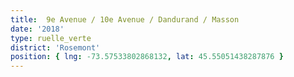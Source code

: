```yaml
---
title:  9e Avenue / 10e Avenue / Dandurand / Masson
date: '2018'
type: ruelle_verte
district: 'Rosemont'
position: { lng: -73.57533802868132, lat: 45.55051438287876 } 
---
```

